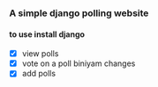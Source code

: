 ### A simple django polling website
#### to use install django
 - [x] view polls
 - [x] vote on a poll
 biniyam changes
 - [X] add polls